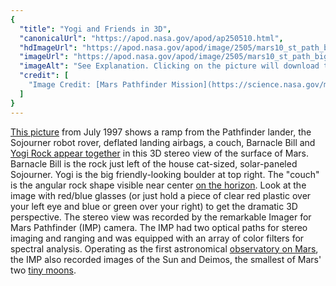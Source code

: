 ```yaml
---
{
  "title": "Yogi and Friends in 3D",
  "canonicalUrl": "https://apod.nasa.gov/apod/ap250510.html",
  "hdImageUrl": "https://apod.nasa.gov/apod/image/2505/mars10_st_path_big.jpg",
  "imageUrl": "https://apod.nasa.gov/apod/image/2505/mars10_st_path_big.jpg",
  "imageAlt": "See Explanation. Clicking on the picture will download the highest resolution version available.",
  "credit": [
    "Image Credit: [Mars Pathfinder Mission](https://science.nasa.gov/mission/mars-pathfinder/), [JPL](https://www.jpl.nasa.gov/), [NASA](https://www.nasa.gov/)"
  ]
}
---
```


[This picture](https://science.nasa.gov/mission/mars-pathfinder/) from July 1997 shows a ramp from the Pathfinder lander, the Sojourner robot rover, deflated landing airbags, a couch, Barnacle Bill and [Yogi Rock appear together](https://mars.nasa.gov/resources/8447/soil-and-rock-yogi/) in this 3D stereo view of the surface of Mars. Barnacle Bill is the rock just left of the house cat-sized, solar-paneled Sojourner. Yogi is the big friendly-looking boulder at top right. The "couch" is the angular rock shape visible near center [on the horizon](https://photojournal.jpl.nasa.gov/catalog/PIA01153). Look at the image with red/blue glasses (or just hold a piece of clear red plastic over your left eye and blue or green over your right) to get the dramatic 3D perspective. The stereo view was recorded by the remarkable Imager for Mars Pathfinder (IMP) camera. The IMP had two optical paths for stereo imaging and ranging and was equipped with an array of color filters for spectral analysis. Operating as the first astronomical [observatory on Mars](https://photojournal.jpl.nasa.gov/catalog/PIA07453), the IMP also recorded images of the Sun and Deimos, the smallest of Mars' two [tiny moons](https://photojournal.jpl.nasa.gov/catalog/PIA00996).
